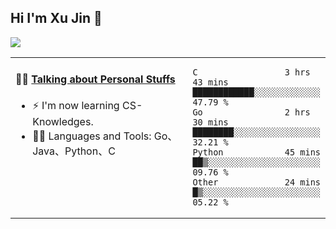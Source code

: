 
## Hi I'm Xu Jin 👋
![](https://komarev.com/ghpvc/?username=jiayouxujin&color=brightgreen&label=PROFILE+VIEWS)



<table align="center">
<tr>
<td valign="top" width="60%">

#### 🏋️‍♀️ <a href="https://github.com/jiayouxujin" target="_blank">Talking about Personal Stuffs</a>
<!-- recent_releases starts -->

- ⚡  I'm now learning CS-Knowledges.  
- 🏊‍♂️ Languages and Tools: Go、Java、Python、C
<!-- recent_releases ends -->
</td>
<td>
 
<!--START_SECTION:waka-->

```text
C                 3 hrs 43 mins   ████████████░░░░░░░░░░░░░   47.79 %
Go                2 hrs 30 mins   ████████░░░░░░░░░░░░░░░░░   32.21 %
Python            45 mins         ██▒░░░░░░░░░░░░░░░░░░░░░░   09.76 %
Other             24 mins         █▒░░░░░░░░░░░░░░░░░░░░░░░   05.22 %
```

<!--END_SECTION:waka-->
 
</td>
</tr>
</table>





